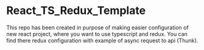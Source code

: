 # React_TS_Redux_Template
This repo has been created in purpose of making easier configuration of new react project, where you want to use typescript and redux. You can find there redux configuration with example of async request to api (Thunk). 
